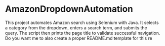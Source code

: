 # AmazonDropdownAutomation
This project automates Amazon search using Selenium with Java. It selects a category from the dropdown, enters a search term, and submits the query. The script then prints the page title to validate successful navigation.  Do you want me to also create a proper README.md template for this re
